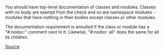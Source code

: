 You should have top-level documentation of classes and modules. Classes with no body are exempt from the check and so are namespace modules - modules that have nothing in their bodies except classes or other modules.

The documentation requirement is annulled if the class or module has a "#:nodoc:" comment next to it. Likewise, "#:nodoc: all" does the same for all its children.

[Source](http://www.rubydoc.info/gems/rubocop/RuboCop/Cop/Style/Documentation)